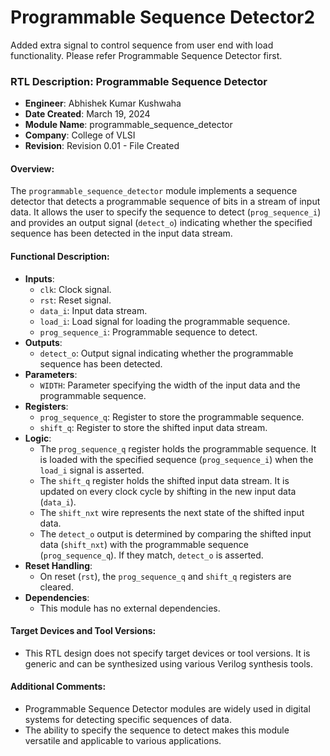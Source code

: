 # Programmable Sequence Detector2
 Added extra signal to control sequence from user end with load functionality. Please refer Programmable Sequence Detector first.

 ### RTL Description: Programmable Sequence Detector

- **Engineer**: Abhishek Kumar Kushwaha
- **Date Created**: March 19, 2024
- **Module Name**: programmable_sequence_detector
- **Company**: College of VLSI
- **Revision**: Revision 0.01 - File Created

#### Overview:
The `programmable_sequence_detector` module implements a sequence detector that detects a programmable sequence of bits in a stream of input data. It allows the user to specify the sequence to detect (`prog_sequence_i`) and provides an output signal (`detect_o`) indicating whether the specified sequence has been detected in the input data stream.

#### Functional Description:
- **Inputs**: 
  - `clk`: Clock signal.
  - `rst`: Reset signal.
  - `data_i`: Input data stream.
  - `load_i`: Load signal for loading the programmable sequence.
  - `prog_sequence_i`: Programmable sequence to detect.
- **Outputs**:
  - `detect_o`: Output signal indicating whether the programmable sequence has been detected.
- **Parameters**:
  - `WIDTH`: Parameter specifying the width of the input data and the programmable sequence.
- **Registers**:
  - `prog_sequence_q`: Register to store the programmable sequence.
  - `shift_q`: Register to store the shifted input data stream.
- **Logic**:
  - The `prog_sequence_q` register holds the programmable sequence. It is loaded with the specified sequence (`prog_sequence_i`) when the `load_i` signal is asserted.
  - The `shift_q` register holds the shifted input data stream. It is updated on every clock cycle by shifting in the new input data (`data_i`).
  - The `shift_nxt` wire represents the next state of the shifted input data.
  - The `detect_o` output is determined by comparing the shifted input data (`shift_nxt`) with the programmable sequence (`prog_sequence_q`). If they match, `detect_o` is asserted.
- **Reset Handling**:
  - On reset (`rst`), the `prog_sequence_q` and `shift_q` registers are cleared.
- **Dependencies**:
  - This module has no external dependencies.

#### Target Devices and Tool Versions:
- This RTL design does not specify target devices or tool versions. It is generic and can be synthesized using various Verilog synthesis tools.

#### Additional Comments:
- Programmable Sequence Detector modules are widely used in digital systems for detecting specific sequences of data.
- The ability to specify the sequence to detect makes this module versatile and applicable to various applications.
